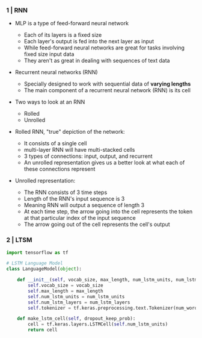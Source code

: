 ### 1 | RNN

- MLP is a type of feed-forward neural network
  - Each of its layers is a fixed size
  - Each layer's output is fed into the next layer as input
  - While feed-forward neural networks are great for tasks involving fixed size input data
  - They aren't as great in dealing with sequences of text data

- Recurrent neural networks (RNN)
  - Specially designed to work with sequential data of **varying lengths**
  - The main component of a recurrent neural network (RNN) is its cell

- Two ways to look at an RNN
  - Rolled 
  - Unrolled

- Rolled RNN, "true" depiction of the network:
  - It consists of a single cell 
  - multi-layer RNN will have multi-stacked cells
  - 3 types of connections: input, output, and recurrent 
  - An unrolled representation gives us a better look at what each of these connections represent

- Unrolled representation:
  - The RNN consists of 3 time steps
  - Length of the RNN's input sequence is 3
  - Meaning RNN will output a sequence of length 3
  - At each time step, the arrow going into the cell represents the token at that particular index of the input sequence
  - The arrow going out of the cell represents the cell's output

### 2 | LTSM

```python
import tensorflow as tf

# LSTM Language Model
class LanguageModel(object):

    def __init__(self, vocab_size, max_length, num_lstm_units, num_lstm_layers):
        self.vocab_size = vocab_size
        self.max_length = max_length
        self.num_lstm_units = num_lstm_units
        self.num_lstm_layers = num_lstm_layers
        self.tokenizer = tf.keras.preprocessing.text.Tokenizer(num_words=vocab_size)

    def make_lstm_cell(self, dropout_keep_prob):
        cell = tf.keras.layers.LSTMCell(self.num_lstm_units)
        return cell
